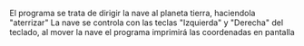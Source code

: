 El programa se trata de dirigir la nave al planeta tierra, haciendola "aterrizar"
La nave se controla con las teclas "Izquierda" y "Derecha" del teclado, al mover la nave el programa imprimirá las coordenadas en pantalla
